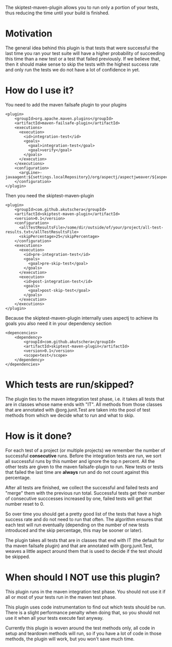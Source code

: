 The skiptest-maven-plugin allows you to run only a portion of your tests, thus reducing the time until your
build is finished.

Motivation
==========

The general idea behind this plugin is that tests that were successful the last time you ran your test suite will
have a higher probability of succeeding this time than a new test or a test that failed previously.
If we believe that, then it should make sense to skip the tests with the highest success rate and only run the tests
we do not have a lot of confidence in yet.

How do I use it?
================
You need to add the maven failsafe plugin to your plugins

    <plugin>
        <groupId>org.apache.maven.plugins</groupId>
        <artifactId>maven-failsafe-plugin</artifactId>
        <executions>
          <execution>
            <id>integration-test</id>
            <goals>
              <goal>integration-test</goal>
              <goal>verify</goal>
            </goals>
          </execution>
        </executions>
        <configuration>
          <argLine>-javaagent:${settings.localRepository}/org/aspectj/aspectjweaver/${aspectjweaver.version}/aspectjweaver-${aspectjweaver.version}.jar</argLine>
        </configuration>
    </plugin>
    
Then you need the skiptest-maven-plugin

    <plugin>
        <groupId>com.github.akutschera</groupId>
        <artifactId>skiptest-maven-plugin</artifactId>
        <version>0.1</version>
        <configuration>
          <allTestResultsFile>/some/dir/outside/of/your/project/all-test-results.txt</allTestResultsFile>
          <skipPercentage>25</skipPercentage>
        </configuration>
        <executions>
          <execution>
            <id>pre-integration-test</id>
            <goals>
              <goal>pre-skip-test</goal>
            </goals>
          </execution>
          <execution>
            <id>post-integration-test</id>
            <goals>
              <goal>post-skip-test</goal>
            </goals>
          </execution>
        </executions>
    </plugin>
    
Because the skiptest-maven-plugin internally uses aspectj to achieve its goals you also need it in your dependency section
    
    <depencencies>
        <dependency>
            <groupId>com.github.akutschera</groupId>
            <artifactId>skiptest-maven-plugin</artifactId>
            <version>0.1</version>
            <scope>test</scope>
        </dependency>
    </dependencies>

Which tests are run/skipped?
============================

The plugin ties to the maven integration test phase, i.e. it takes all tests that are in classes whose name ends with
"IT". All methods from those classes that are annotated with @org.junit.Test are taken into the pool of test methods
from which we decide what to run and what to skip.

How is it done?
===============

For each test of a project (or multiple projects) we remember the number of successful **consecutive** runs.
Before the integration tests are run, we sort all successful runs by this number and ignore the top n
percent. All the other tests are given to the maven failsafe-plugin to run. New tests or tests that failed the last time
are **always** run and do not count against this percentage.

After all tests are finished, we collect the successful and failed tests and "merge" them with the previous run total.
Successful tests get their number of consecutive succcesses increased by one, failed tests will get that number reset
to 0.

So over time you should get a pretty good list of the tests that have a high success rate and do not need to run that
often. The algorithm ensures that each test will run eventually (depending on the number of new tests introduced and
the skip percentage, this may be sooner or later).

The plugin takes all tests that are in classes that end with IT (the default for tha maven failsafe plugin) and that are
annotated with @org.junit.Test, weaves a little aspect around them that is used to decide if the test should be skipped.

When should I NOT use this plugin?
==============================

This plugin runs in the maven integration test phase. You should not use it if all or most of your tests run in the
maven test phase.
 
This plugin uses code instrumentation to find out which tests should be run. There is a slight performance penalty
when doing that, so you should not use it when all your tests execute fast anyway.
 
Currently this plugin is woven around the test methods only, all code in setup and teardown methods will run, so if you
have a lot of code in those methods, the plugin will work, but you won't save much time.
 
 